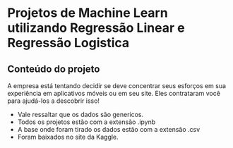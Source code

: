 # Projetos de Machine Learn utilizando Regressão Linear e Regressão Logistica
## Conteúdo do projeto
A empresa está tentando decidir se deve concentrar seus esforços em sua experiência em aplicativos móveis ou em seu site. Eles contrataram você para ajudá-los a descobrir isso!
* Vale ressaltar que os dados são genericos.
* Todos os projetos estão com a extensão .ipynb
* A base onde foram tirado os dados estão com a extensão .csv
* Foram baixados no  site da Kaggle.
